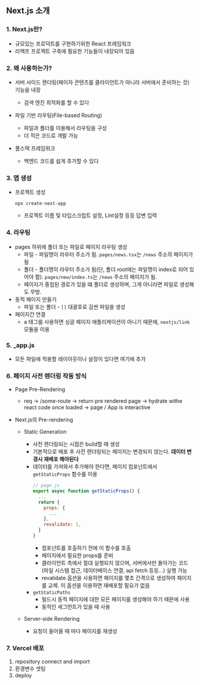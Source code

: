 ## Next.js 소개
### 1. Next.js란?
* 규모있는 프로덕트를 구현하기위한 React 프레임워크
* 리액프 프로젝트 구축에 필요한 기능들이 내장되어 있음

### 2. 왜 사용하는가?
* 서버 사이드 렌더링(페이자 콘텐츠를 클라이언트가 아니라 서버에서 준비하는 것) 기능을 내장
  * 검색 엔진 최적화를 할 수 있다

* 파일 기반 라우팅(File-based Routing)
  * 파일과 폴더를 이용해서 라우팅을 구성
  * 더 적은 코드로 개발 가능

* 풀스택 프레임워크
  * 백엔드 코드를 쉽게 추가할 수 있다

### 3. 앱 생성
* 프로젝트 생성
  ```
  npx create-next-app
  ```
  * 프로젝트 이름 및 타입스크립트 설정, Lint설정 등등 답변 입력

### 4. 라우팅
* pages 하위에 폴더 또는 파일로 페이지 라우팅 생성
  * 파일 - 파일명이 라우터 주소가 됨. `pages/news.tsx`는 `/news` 주소의 페이지가 됨
  * 폴더 - 폴더명이 라우터 주소가 됨(단, 폴더 root에는 파일명이 index로 되어 있어야 함). `pages/new/index.ts`는 `/news` 주소의 페이지가 됨.
  * 페이지가 중첩된 경로가 있을 떄 폴더로 생성하며, 그게 아니라면 파일로 생성해도 무방.
* 동적 페이지 만들기
  * 파일 또는 폴더 - `[]` 대괄호로 감싼 파일을 생성
* 페이지간 연결
  * a 태그를 사용하면 싱글 페이지 애플리케이션이 아니기 때문에, `nextjs/link` 모듈을 이용

### 5. _app.js
* 모든 파일에 적용할 레이아웃이나 설정이 있다면 여기에 추가

### 6. 페이지 사전 렌더링 작동 방식
* Page Pre-Rendering
  * req -> /some-route -> return pre rendered page -> hydrate withe react code once loaded -> page / App is interactive

* Next.js의 Pre-rendering
  * Static Generation
    * 사전 렌더링되는 시점은 build할 때 생성
    * 기본적으로 배포 후 사전 렌더링되는 페이지는 변경되지 않는다. **데이터 변경시 재배포 해야된다**
    * 데이터를 가져와서 추가해야 한다면, 페이지 컴포넌트에서 `getStaticProps` 함수를 이용
      ```js
      // page.js
      export async function getStaticProps() {
        ...
        return {
          props: {
            ...
          },
          revalidate: 1,
        }
      }
      ```
      * 컴포넌트를 호출하기 전에 이 함수를 호출
      * 페이지에서 필요한 props를 준비
      * 클라이언트 측에서 절대 실행되지 않으며, 서버에서만 돌아가는 코드(파일 시스템 접근, 데이터베이스 연결, api fetch 등등...) 실행 가능
      * revalidate 옵션을 사용하면 페이지를 몇초 간격으로 생성하여 페이지를 교체. 이 옵션을 이용하면 재배포할 필요가 없음
    * `getStaticPaths`
      * 빌드시 동적 페이지에 대한 모든 페이지를 생성해야 하기 때문에 사용
      * 동적인 세그먼트가 있을 때 사용

  * Server-side Rendering
    * 요청이 들어올 때 마다 페이지를 재생성

### 7. Vercel 배포
1. repository connect and import
2. 환경변수 셋팅
3. deploy

